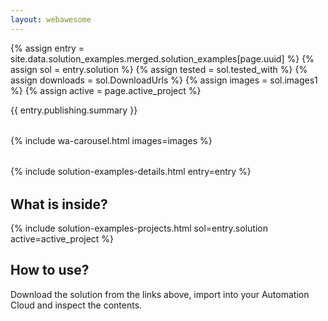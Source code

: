 ```yaml
---
layout: webawesome
---
```



{% assign entry = site.data.solution_examples.merged.solution_examples[page.uuid] %}
{% assign sol = entry.solution %}
{% assign tested = sol.tested_with %}
{% assign downloads = sol.DownloadUrls %}
{% assign images = sol.images1 %}
{% assign active = page.active_project %}


{{ entry.publishing.summary }}

<div style="margin-block: 2rem;">
  <!-- content here -->
</div>

{% include wa-carousel.html images=images %}

<div style="margin-block: 2rem;">
  <!-- content here -->
</div>

{% include solution-examples-details.html entry=entry %}

<div style="margin-block: 2rem;">
  <!-- content here -->
</div>

<h2>What is inside?</h2>

{% include solution-examples-projects.html sol=entry.solution active=active_project %}

<h2>How to use?</h2>

Download the solution from the links above, import into your Automation Cloud and inspect the contents.
